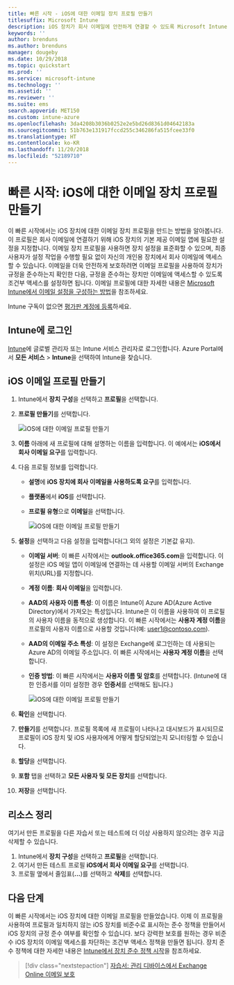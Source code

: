 ```yaml
---
title: 빠른 시작 - iOS에 대한 이메일 장치 프로필 만들기
titlesuffix: Microsoft Intune
description: iOS 장치가 회사 이메일에 안전하게 연결할 수 있도록 Microsoft Intune을 사용하여 이메일 장치 프로필을 만드는 방법을 알아봅니다.
keywords: ''
author: brenduns
ms.author: brenduns
manager: dougeby
ms.date: 10/29/2018
ms.topic: quickstart
ms.prod: ''
ms.service: microsoft-intune
ms.technology: ''
ms.assetid: ''
ms.reviewer: ''
ms.suite: ems
search.appverid: MET150
ms.custom: intune-azure
ms.openlocfilehash: 3da4208b3036b0252e2e5bd26d8361d04642183a
ms.sourcegitcommit: 51b763e131917fccd255c346286fa515fcee33f0
ms.translationtype: HT
ms.contentlocale: ko-KR
ms.lasthandoff: 11/20/2018
ms.locfileid: "52189710"
---
```

# <a name="quickstart-create-an-email-device-profile-for-ios"></a>빠른 시작: iOS에 대한 이메일 장치 프로필 만들기

이 빠른 시작에서는 iOS 장치에 대한 이메일 장치 프로필을 만드는 방법을 알아봅니다. 이 프로필은 회사 이메일에 연결하기 위해 iOS 장치의 기본 제공 이메일 앱에 필요한 설정을 지정합니다. 이메일 장치 프로필을 사용하면 장치 설정을 표준화할 수 있으며, 최종 사용자가 설정 작업을 수행할 필요 없이 자신의 개인용 장치에서 회사 이메일에 액세스할 수 있습니다. 이메일을 더욱 안전하게 보호하려면 이메일 프로필을 사용하여 장치가 규정을 준수하는지 확인한 다음, 규정을 준수하는 장치만 이메일에 액세스할 수 있도록 조건부 액세스를 설정하면 됩니다. 이메일 프로필에 대한 자세한 내용은 [Microsoft Intune에서 이메일 설정을 구성하는 방법](email-settings-configure.md)을 참조하세요.

Intune 구독이 없으면 [평가판 계정에 등록](free-trial-sign-up.md)하세요.

## <a name="sign-in-to-intune"></a>Intune에 로그인

[Intune](https://aka.ms/intuneportal)에 글로벌 관리자 또는 Intune 서비스 관리자로 로그인합니다. Azure Portal에서 **모든 서비스** > **Intune**을 선택하여 Intune을 찾습니다.

## <a name="create-an-ios-email-profile"></a>iOS 이메일 프로필 만들기
1. Intune에서 **장치 구성**을 선택하고 **프로필**을 선택합니다.
2. **프로필 만들기**를 선택합니다.
   
   ![iOS에 대한 이메일 프로필 만들기](media/quickstart-email-profile/ios-create-profile.png)

3. **이름** 아래에 새 프로필에 대해 설명하는 이름을 입력합니다. 이 예에서는 **iOS에서 회사 이메일 요구**를 입력합니다.
4. 다음 프로필 정보를 입력합니다.
   - **설명**에 **iOS 장치에 회사 이메일을 사용하도록 요구**를 입력합니다.
   - **플랫폼**에서 **iOS**를 선택합니다.
   - **프로필 유형**으로 **이메일**을 선택합니다.
    
     ![iOS에 대한 이메일 프로필 만들기](media/quickstart-email-profile/ios-email-profile-name.png)

5. **설정**을 선택하고 다음 설정을 입력합니다(그 외의 설정은 기본값 유지).
   - **이메일 서버**: 이 빠른 시작에서는 **outlook.office365.com**을 입력합니다. 이 설정은 iOS 메일 앱이 이메일에 연결하는 데 사용할 이메일 서버의 Exchange 위치(URL)를 지정합니다.
   - **계정 이름**: **회사 이메일**을 입력합니다.
   - **AAD의 사용자 이름 특성**: 이 이름은 Intune이 Azure AD(Azure Active Directory)에서 가져오는 특성입니다. Intune은 이 이름을 사용하여 이 프로필의 사용자 이름을 동적으로 생성합니다. 이 빠른 시작에서는 **사용자 계정 이름**을 프로필의 사용자 이름으로 사용할 것입니다(예: user1@contoso.com).
   - **AAD의 이메일 주소 특성**: 이 설정은 Exchange에 로그인하는 데 사용되는 Azure AD의 이메일 주소입니다. 이 빠른 시작에서는 **사용자 계정 이름**을 선택합니다.
   - **인증 방법**: 이 빠른 시작에서는 **사용자 이름 및 암호**를 선택합니다. (Intune에 대한 인증서를 이미 설정한 경우 **인증서**를 선택해도 됩니다.)
    
     ![iOS에 대한 이메일 프로필 만들기](media/quickstart-email-profile/ios-email-profile.png)

6. **확인**을 선택합니다.
7. **만들기**를 선택합니다. 프로필 목록에 새 프로필이 나타나고 대시보드가 표시되므로 프로필이 iOS 장치 및 iOS 사용자에게 어떻게 할당되었는지 모니터링할 수 있습니다.
8. **할당**을 선택합니다.
9. **포함** 탭을 선택하고 **모든 사용자 및 모든 장치**를 선택합니다. 
10. **저장**을 선택합니다.

## <a name="clean-up-resources"></a>리소스 정리
여기서 만든 프로필을 다른 자습서 또는 테스트에 더 이상 사용하지 않으려는 경우 지금 삭제할 수 있습니다.
1. Intune에서 **장치 구성**을 선택하고 **프로필**을 선택합니다.
2. 여기서 만든 테스트 프로필 **iOS에서 회사 이메일 요구**를 선택합니다.
3. 프로필 옆에서 줄임표(**...**)를 선택하고 **삭제**를 선택합니다.

## <a name="next-steps"></a>다음 단계

이 빠른 시작에서는 iOS 장치에 대한 이메일 프로필을 만들었습니다. 이제 이 프로필을 사용하여 프로필과 일치하지 않는 iOS 장치를 비준수로 표시하는 준수 정책을 만들어서 iOS 장치의 규정 준수 여부를 확인할 수 있습니다. 보다 강력한 보호를 원하는 경우 비준수 iOS 장치의 이메일 액세스를 차단하는 조건부 액세스 정책을 만들면 됩니다. 장치 준수 정책에 대한 자세한 내용은 [Intune에서 장치 준수 정책 시작](device-compliance-get-started.md)을 참조하세요.

> [!div class="nextstepaction"]
> [자습서: 관리 디바이스에서 Exchange Online 이메일 보호](tutorial-protect-email-on-enrolled-devices.md)
